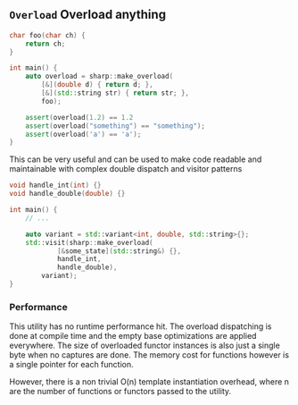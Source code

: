 `Overload` Overload anything
----------

```c++
char foo(char ch) {
    return ch;
}

int main() {
    auto overload = sharp::make_overload(
        [&](double d) { return d; },
        [&](std::string str) { return str; },
        foo);

    assert(overload(1.2) == 1.2
    assert(overload("something") == "something");
    assert(overload('a') == 'a');
}
```

This can be very useful and can be used to make code readable and maintainable
with complex double dispatch and visitor patterns

```c++
void handle_int(int) {}
void handle_double(double) {}

int main() {
    // ...

    auto variant = std::variant<int, double, std::string>{};
    std::visit(sharp::make_overload(
            [&some_state](std::string&) {},
            handle_int,
            handle_double),
        variant);
}
```

### Performance

This utility has no runtime performance hit.  The overload dispatching is done
at compile time and the empty base optimizations are applied everywhere.  The
size of overloaded functor instances is also just a single byte when no
captures are done.  The memory cost for functions however is a single pointer
for each function.

However, there is a non trivial O(n) template instantiation overhead, where n
are the number of functions or functors passed to the utility.
